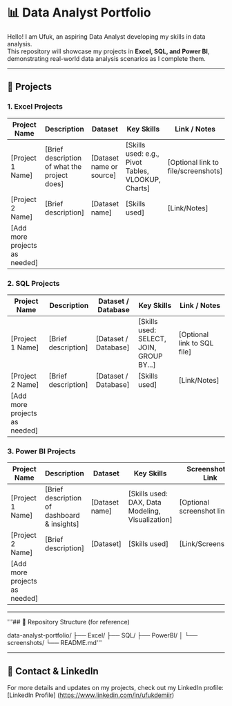 # 📊 Data Analyst Portfolio

Hello! I am Ufuk, an aspiring Data Analyst developing my skills in data analysis.  
This repository will showcase my projects in **Excel, SQL, and Power BI**, demonstrating real-world data analysis scenarios as I complete them.

---

## 🚀 Projects

### 1. Excel Projects
| Project Name | Description | Dataset | Key Skills | Link / Notes |
|--------------|-------------|---------|------------|--------------|
| [Project 1 Name] | [Brief description of what the project does] | [Dataset name or source] | [Skills used: e.g., Pivot Tables, VLOOKUP, Charts] | [Optional link to file/screenshots] |
| [Project 2 Name] | [Brief description] | [Dataset name] | [Skills used] | [Link/Notes] |
| [Add more projects as needed] | | | | |

### 2. SQL Projects
| Project Name | Description | Dataset / Database | Key Skills | Link / Notes |
|--------------|-------------|-----------------|------------|--------------|
| [Project 1 Name] | [Brief description] | [Dataset / Database] | [Skills used: SELECT, JOIN, GROUP BY...] | [Optional link to SQL file] |
| [Project 2 Name] | [Brief description] | [Dataset / Database] | [Skills used] | [Link/Notes] |
| [Add more projects as needed] | | | | |

### 3. Power BI Projects
| Project Name | Description | Dataset | Key Skills | Screenshots / Link |
|--------------|-------------|---------|------------|------------------|
| [Project 1 Name] | [Brief description of dashboard & insights] | [Dataset name] | [Skills used: DAX, Data Modeling, Visualization] | [Optional screenshot link] |
| [Project 2 Name] | [Brief description] | [Dataset] | [Skills used] | [Link/Screenshots] |
| [Add more projects as needed] | | | | |

---

'''## 📁 Repository Structure (for reference)

data-analyst-portfolio/
├── Excel/
├── SQL/
├── PowerBI/
│ └── screenshots/
└── README.md'''

---

## 🔗 Contact & LinkedIn
For more details and updates on my projects, check out my LinkedIn profile:  
[LinkedIn Profile] (https://www.linkedin.com/in/ufukdemiir)
